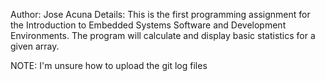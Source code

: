 Author: Jose Acuna
Details: This is the first programming assignment for the Introduction to Embedded Systems Software and Development Environments. The program will calculate and display basic statistics for a given array.

NOTE: I'm unsure how to upload the git log files